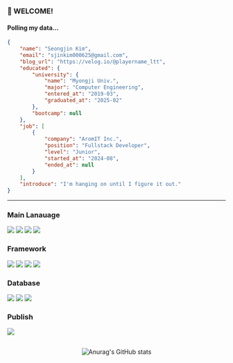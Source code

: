 <!-- info -->
### :wave: WELCOME!

#### Polling my data...

```json
{
	"name": "Seongjin Kim",
	"email": "sjinkim000625@gmail.com",
	"blog_url": "https://velog.io/@playername_ltt",
	"educated": {
		"university": {
			"name": "Myongji Univ.",
			"major": "Computer Engineering",
			"entered_at": "2019-03",
			"graduated_at": "2025-02"
		},
		"bootcamp": null
	},
	"job": [
		{
			"company": "AromIT Inc.",
			"position": "Fullstack Developer",
			"level": "Junior",
			"started_at": "2024-08",
			"ended_at": null
		}
	],
	"introduce": "I'm hanging on until I figure it out."
}
```

------
<!-- Language logo-->
### Main Lanauage
<img src="https://img.shields.io/badge/Java-ED8B00?style=for-the-badge&logo=openjdk&logoColor=white" /> <img src="https://img.shields.io/badge/Kotlin-7F52FF?style=for-the-badge&logo=Kotlin&logoColor=white" />  <img src="https://img.shields.io/badge/javascript-%23F7DF1E.svg?&style=for-the-badge&logo=javascript&logoColor=black" /> <img src="https://img.shields.io/badge/TypeScript-007ACC?style=for-the-badge&logo=typescript&logoColor=white" />

### Framework
<img src="https://img.shields.io/badge/SpringBoot-6DB33F?style=for-the-badge&logo=spring&logoColor=white"/> <img src="https://img.shields.io/badge/node.js-%23339933.svg?&style=for-the-badge&logo=node.js&logoColor=white" /> <img src="https://img.shields.io/badge/React-20232A?style=for-the-badge&logo=react&logoColor=61DAFB"/> <img src="https://img.shields.io/badge/Vue.js-35495E?style=for-the-badge&logo=vue.js&logoColor=4FC08D" />

### Database
<img src="https://img.shields.io/badge/MySQL-00000F?style=for-the-badge&logo=mysql&logoColor=white"/> <img src="https://img.shields.io/badge/mongodb-%2347A248.svg?&style=for-the-badge&logo=mongodb&logoColor=white" /> <img src="https://img.shields.io/badge/Oracle-F80000?style=for-the-badge&logo=Oracle&logoColor=white" />

### Publish
<img src="https://img.shields.io/badge/Amazon_AWS-FF9900?style=for-the-badge&logo=amazonaws&logoColor=white"/>


##
<div align="center">
  
<!-- most used language -->
![Anurag's GitHub stats](https://github-readme-stats.vercel.app/api?username=ksj000625&show_icons=true&theme=dracula)
  
</div>
